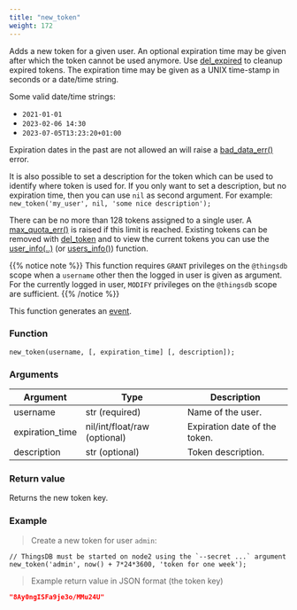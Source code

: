 ```yaml
---
title: "new_token"
weight: 172
---
```


Adds a new token for a given user. An optional expiration time may be given after which the token cannot
be used anymore. Use [del_expired](../../thingsdb-api/del_expired) to cleanup expired tokens. The expiration time may be
given as a UNIX time-stamp in seconds or a date/time string.

Some valid date/time strings:

- `2021-01-01`
- `2023-02-06 14:30`
- `2023-07-05T13:23:20+01:00`

Expiration dates in the past are not allowed an will raise a [bad_data_err()](../../errors/bad_data_err) error.

It is also possible to set a description for the token which can be used to identify where token is used for.
If you only want to set a description, but no expiration time, then you can use `nil` as second argument.
For example: `new_token('my_user', nil, 'some nice description');`

There can be no more than 128 tokens assigned to a single user. A [max_quota_err()](../../errors/max_quota_err) is raised if this limit
is reached. Existing tokens can be removed with [del_token](../../thingsdb-api/del_token) and to view the current tokens you can use the [user_info(..)](../../thingsdb-api/user_info) (or [users_info()](../../thingsdb-api/users_info)) function.

{{% notice note %}}
This function requires `GRANT` privileges on the `@thingsdb` scope when a `username`
other then the logged in user is given as argument. For the currently logged in user, `MODIFY`
privileges on the `@thingsdb` scope are sufficient.
{{% /notice %}}

This function generates an [event](../../overview/events).

### Function

`new_token(username, [, expiration_time] [, description]);`

### Arguments

Argument | Type | Description
-------- | ---- | -----------
username | str (required) | Name of the user.
expiration_time | nil/int/float/raw (optional) | Expiration date of the token.
description | str (optional) | Token description.

### Return value

Returns the new token key.

### Example

> Create a new token for user `admin`:

```thingsdb,should_pass,@t
// ThingsDB must be started on node2 using the `--secret ...` argument
new_token('admin', now() + 7*24*3600, 'token for one week');
```

> Example return value in JSON format (the token key)

```json
"8Ay0ngISFa9je3o/MMu24U"
```
